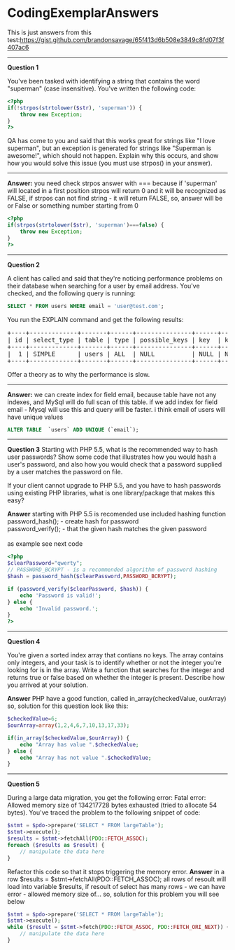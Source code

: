 # CodingExemplarAnswers
This is just answers from this test:https://gist.github.com/brandonsavage/65f413d6b508e3849c8fd07f3f407ac6
<hr>
<strong>Question 1</strong>

You've been tasked with identifying a string that contains the word "superman" (case insensitive). You've written the following code:
<br>
```php
<?php
if(!strpos(strtolower($str), 'superman')) {
    throw new Exception;
}
?>
```
QA has come to you and said that this works great for strings like "I love superman", but an exception is generated for strings like "Superman is awesome!", which should not happen. Explain why this occurs, and show how you would solve this issue (you must use strpos() in your answer).
****************************************************************************************************
<strong>Answer:</strong>
you need check strpos answer with === because if 'superman' will located in a first position strpos will return 0 and it will be recognized as FALSE, if strpos can not find string - it will return FALSE, so, answer will be or False or something number starting from 0
```php
<?php
if(strpos(strtolower($str), 'superman')===false) {
    throw new Exception;
}
?>
```

<hr>
<strong>Question 2</strong>

A client has called and said that they're noticing performance problems on their database when searching for a user by email address. You've checked, and the following query is running:<br>
```sql
SELECT * FROM users WHERE email = 'user@test.com';
```
You run the EXPLAIN command and get the following results:<br>
<pre>
+----+-------------+-------+------+---------------+------+---------+------+-------+-------------+
| id | select_type | table | type | possible_keys | key  | key_len | ref  | rows  | Extra       |
+----+-------------+-------+------+---------------+------+---------+------+-------+-------------+
|  1 | SIMPLE      | users | ALL  | NULL          | NULL | NULL    | NULL | 10320 | Using where |
+----+-------------+-------+------+---------------+------+---------+------+-------+-------------+
</pre>
Offer a theory as to why the performance is slow.
****************************************************************************************************
<strong>Answer:</strong>
we can create index for field email, because table have not any indexes, and MySql will do full scan of this table. if we add index for field email - Mysql will use this and query will be faster. i think email of users will have unique values<br>
```sql
ALTER TABLE  `users` ADD UNIQUE (`email`);
```

<hr>
<strong>Question 3</strong>
Starting with PHP 5.5, what is the recommended way to hash user passwords? Show some code that illustrates how you would hash a user's password, and also how you would check that a password supplied by a user matches the password on file.

If your client cannot upgrade to PHP 5.5, and you have to hash passwords using existing PHP libraries, what is one library/package that makes this easy?

<strong>Answer</strong>
starting with PHP 5.5 is recomended use included hashing function<br>
password_hash();  - create hash for password<br>
password_verify(); - that the given hash matches the given password<br>
<br>
as example see next code<br>
```php
<?php
$clearPassword="qwerty";
// PASSWORD_BCRYPT - is a recommended algorithm of password hashing
$hash = password_hash($clearPassword,PASSWORD_BCRYPT);

if (password_verify($clearPassword, $hash)) {
    echo 'Password is valid!';
} else {
    echo 'Invalid password.';
}
?>
```
<hr>
<strong>Question 4</strong>

You're given a sorted index array that contians no keys. The array contains only integers, and your task is to identify whether or not the integer you're looking for is in the array. Write a function that searches for the integer and returns true or false based on whether the integer is present. Describe how you arrived at your solution.<br>

<strong>Answer</strong>
PHP have a good function, called in_array(checkedValue, ourArray)<br>
so, solution for this question look like this:

```php
$checkedValue=6;
$ourArray=array(1,2,4,6,7,10,13,17,33);

if(in_array($checkedValue,$ourArray)) {
    echo "Array has value ".$checkedValue;
} else {
    echo "Array has not value ".$checkedValue;
}
```
<hr>
<strong>Question 5</strong>

During a large data migration, you get the following error: Fatal error: Allowed memory size of 134217728 bytes exhausted (tried to allocate 54 bytes). You've traced the problem to the following snippet of code:
<br>
```php
$stmt = $pdo->prepare('SELECT * FROM largeTable');
$stmt->execute();
$results = $stmt->fetchAll(PDO::FETCH_ASSOC);
foreach ($results as $result) {
    // manipulate the data here
}
```
Refactor this code so that it stops triggering the memory error.
<strong>Answer</strong>
in a row $results = $stmt->fetchAll(PDO::FETCH_ASSOC); all rows of resoult will load into  variable $results, if resoult of select has many rows - we can have error - allowed memory size of...
so, solution for this problem you will see below
```php
$stmt = $pdo->prepare('SELECT * FROM largeTable');
$stmt->execute();
while ($result = $stmt->fetch(PDO::FETCH_ASSOC, PDO::FETCH_ORI_NEXT)) {
    // manipulate the data here
}
```
